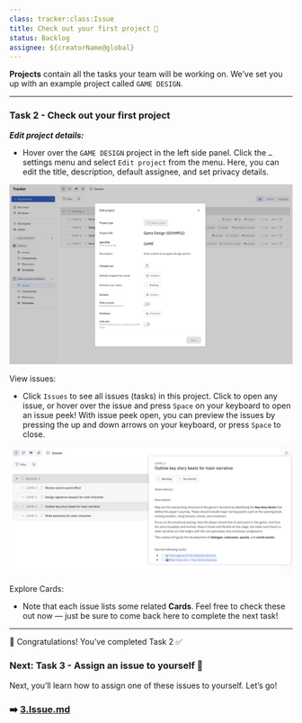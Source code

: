 ```yaml
---
class: tracker:class:Issue
title: Check out your first project 📌
status: Backlog
assignee: ${creatorName@global}
---
```


**Projects** contain all the tasks your team will be working on. We’ve set you up with an example project called `GAME DESIGN`.

---

### Task 2 - Check out your first project

**_Edit project details:_**
* Hover over the `GAME DESIGN` project in the left side panel. Click the `…` settings menu and select `Edit project` from the menu. Here, you can edit the title, description, default assignee, and set privacy details.

<img src="../files/edit-project.png" width="800"/>

View issues:
* Click `Issues` to see all issues (tasks) in this project. Click to open any issue, or hover over the issue and press `Space` on your keyboard to open an issue peek! With issue peek open, you can preview the issues by pressing the up and down arrows on your keyboard, or press `Space` to close.

<img src="../files/issue-peek.png" width="800"/>

Explore Cards:
* Note that each issue lists some related **Cards**. Feel free to check these out now — just be sure to come back here to complete the next task!

---

🎉 Congratulations! You’ve completed Task 2 ✅ 

### Next: Task 3 - Assign an issue to yourself 📝

Next, you’ll learn how to assign one of these issues to yourself. Let’s go!

### ➡️ [3.Issue.md](./3.Issue.md)
